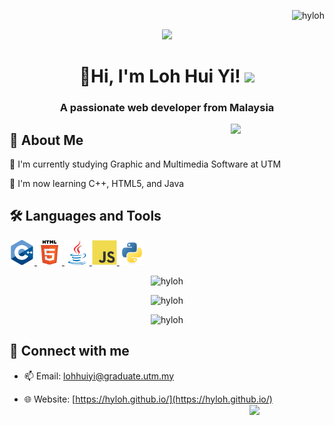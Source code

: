 <p align="right"> <img src="https://komarev.com/ghpvc/?username=hyloh&label=Profile%20views&color=0e75b6&style=flat" alt="hyloh" /> </p>

<div id="header" align="center">
  <img src="https://user-images.githubusercontent.com/74038190/240906093-9be4d344-6782-461a-b5a6-32a07bf7b34e.gif" width="150"/>
</div>
<h1 align="center">👋Hi, I'm Loh Hui Yi! <img src="https://camo.githubusercontent.com/cf07266989ebab7cc373df47ef7950d349400106bfb1dc8e057d3818b0d3fb99/68747470733a2f2f63756c746f667468657061727479706172726f742e636f6d2f706172726f74732f736c6f6d6f706172726f742e676966" width="50"></h1><h3 align="center">A passionate web developer from Malaysia</h3><img align="right" src="https://user-images.githubusercontent.com/74038190/240885248-ff1b5f32-9420-4dde-b2b9-ed2c0aa17459.gif" width="150"/>

## 🚀 About Me
🧠 I'm currently studying Graphic and Multimedia Software at UTM

🤔 I'm now learning C++, HTML5, and Java

## 🛠 Languages and Tools
<p align="left"> <a href="https://www.w3schools.com/cpp/" target="_blank" rel="noreferrer"> <img src="https://raw.githubusercontent.com/devicons/devicon/master/icons/cplusplus/cplusplus-original.svg" alt="cplusplus" width="40" height="40"/> </a> <a href="https://www.w3.org/html/" target="_blank" rel="noreferrer"> <img src="https://raw.githubusercontent.com/devicons/devicon/master/icons/html5/html5-original-wordmark.svg" alt="html5" width="40" height="40"/> </a> <a href="https://www.java.com" target="_blank" rel="noreferrer"> <img src="https://raw.githubusercontent.com/devicons/devicon/master/icons/java/java-original.svg" alt="java" width="40" height="40"/> </a> <a href="https://developer.mozilla.org/en-US/docs/Web/JavaScript" target="_blank" rel="noreferrer"> <img src="https://raw.githubusercontent.com/devicons/devicon/master/icons/javascript/javascript-original.svg" alt="javascript" width="40" height="40"/> </a> <a href="https://www.python.org" target="_blank" rel="noreferrer"> <img src="https://raw.githubusercontent.com/devicons/devicon/master/icons/python/python-original.svg" alt="python" width="40" height="40"/> </a> </p>

<p align="center">
  <img src="https://github-readme-stats.vercel.app/api/top-langs?username=hyloh&show_icons=true&locale=en&layout=compact" alt="hyloh" width="50%"/>
</p>

<p align="center">
  <img src="https://github-readme-stats.vercel.app/api?username=hyloh&show_icons=true&locale=en" alt="hyloh" width="50%"/>
</p>

<p align="center">
  <img src="https://github-readme-streak-stats.herokuapp.com/?user=hyloh&" alt="hyloh" width="50%"/>
</p>

## 🔗 Connect with me
- 📫 Email: [lohhuiyi@graduate.utm.my](mailto:lohhuiyi@graduate.utm.my)
  
- 🌐 Website: [https://hyloh.github.io/](https://hyloh.github.io/)<img align="right" src="https://user-images.githubusercontent.com/74038190/212284136-03988914-d899-44b4-b1d9-4eeccf656e44.gif" width="25%"/>
